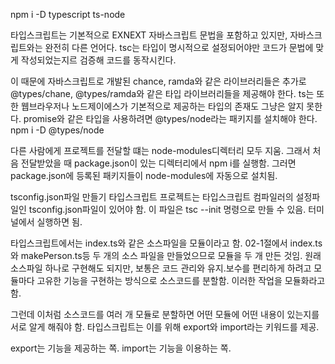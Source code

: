 npm i -D typescript ts-node

타입스크립트는 기본적으로 EXNEXT 자바스크립트 문법을 포함하고 있지만, 자바스크립트와는 완전히 다른 언어다.
tsc는 타입이 명시적으로 설정되어야만 코드가 문법에 맞게 작성되었는지르 검증해 코드를 동작시킨다.

이 때문에 자바스크립트로 개발된 chance, ramda와 같은 라이브러리들은 추가로 @types/chane, @types/ramda와 같은 타입 라이브러리들을 제공해야 한다.
ts는 또한 웹브라우저나 노드제이에스가 기본적으로 제공하는 타입의 존재도 그냥은 알지 못한다. promise와 같은 타입을 사용하려면
@types/node라는 패키지를 설치해야 한다. npm i -D @types/node

다른 사람에게 프로젝트를 전달할 떄는 node-modules디렉터리 모두 지움. 그래서 처음 전달받았을 때
package.json이 있는 디렉터리에서 npm i를 실행함. 그러면 package.json에 등록된 패키지들이
node-modules에 자동으로 설치됨.

tsconfig.json파일 만들기
타입스크립트 프로젝트는 타입스크립트 컴파일러의 설정파일인 tsconfig.json파일이 있어야 함.
이 파일은 tsc --init 명령으로 만들 수 있음. 터미널에서 실행하면 됨.

타입스크립트에서는 index.ts와 같은 소스파일을 모듈이라고 함.
02-1절에서 index.ts와 makePerson.ts등 두 개의 소스 파일을 만들었으므로 모듈을 두 개 만든 것임.
원래 소스파일 하나로 구현해도 되지만, 보통은 코드 관리와 유지.보수를 편리하게 하려고 모듈마다 고유한 기능을 구현하는 방식으로 소스코드를 분할함.
이러한 작업을 모듈화라고 함.

그런데 이처럼 소스코드를 여러 개 모듈로 분할하면 어떤 모듈에 어떤 내용이 있는지를 서로 알게 해줘야 함.
타입스크립트는 이를 위해 export와 import라는 키워드를 제공.

export는 기능을 제공하는 쪽. import는 기능을 이용하는 쪽.
